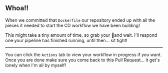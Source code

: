 ## Whoa!!

When we committed that `Dockerfile` our repository ended up with all the pieces it needed to start the CD workflow we have been building!

This might take a tiny amount of time, so grab your 🍿and wait.  I'll respond one your pipeline has finished running, until then... sit tight!

---

You can click the `Actions` tab to view your workflow in progress if you want.  Once you are done make sure you come back to this Pull Request... it get's lonely when I'm all by myself!

